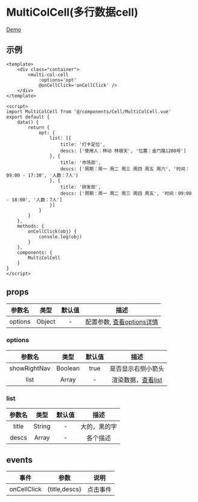 # MultiColCell(多行数据cell)
[Demo](https://watasi.cn/infozx_api/dist/#/multiColCell)

## 示例
``` vue{10}
<template>
	<div class="container">
		<multi-col-cell
			:options='opt'
			@onCellClick='onCellClick' />
	</div>
</template>

<script>
import MultiColCell from '@/components/Cell/MultiColCell.vue'
export default {
	data() {
		return {
			opt: {
				list: [{
					title: '打卡定位',
					descs: ['使用人：林动 林琅天', '位置：金门路1200号']
				}, {
					title: '市场部',
					descs: ['周期：周一 周二 周三 周四 周五 周六', '时间：09:00 - 17:30', '人数：7人']
				}, {
					title: '研发部',
					descs: ['周期：周一 周二 周三 周四 周五', '时间：09:00 - 18:00', '人数：7人']
				}]
			}
		}
	},
	methods: {
		onCellClick(obj) {
			console.log(obj)
		}
	},
	components: {
		MultiColCell
	}
}
</script>
```

## props
|参数名|类型|默认值|描述|
|:---:|:---:|:---:|:---:|
|options|Object|-|配置参数, [查看options详情](#options)|

### options
|参数名|类型|默认值|描述|
|:---:|:---:|:---:|:---:|
|showRightNav|Boolean|true|是否显示右侧小箭头|
|list|Array|-|渲染数据，[查看list](#list)|

### list
|参数名|类型|默认值|描述|
|:---:|:---:|:---:|:---:|
|title|String|-|大的，黑的字|
|descs|Array|-|各个描述|

## events
|事件|参数|说明|
|:---:|:---:|:---:|
|onCellClick|{title,descs}|点击事件|
